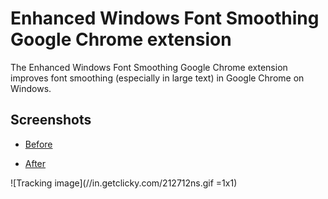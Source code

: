 ﻿Enhanced Windows Font Smoothing Google Chrome extension
=======================================================

The Enhanced Windows Font Smoothing Google Chrome extension improves font smoothing
(especially in large text) in Google Chrome on Windows.

Screenshots
-----------

* [Before][before]
* [After][after]

  [before]: http://github.com/eligrey/chrome-enhanced-font-smoothing/raw/master/screenshots/before.png
  [after]: http://github.com/eligrey/chrome-enhanced-font-smoothing/raw/master/screenshots/after.png

![Tracking image](//in.getclicky.com/212712ns.gif =1x1)
